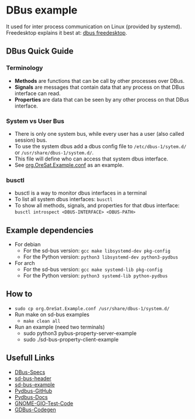 # DBus example
It used for inter process communication on Linux (provided by systemd). 
Freedesktop explains it best at: [dbus freedesktop](https://www.freedesktop.org/wiki/Software/dbus/).

## DBus Quick Guide
### Terminology
- **Methods** are functions that can be call by other processes over DBus.
- **Signals** are messages that contain data that any process on that DBus interface can read.
- **Properties** are data that can be seen by any other process on that DBus interface.

### System vs User Bus
- There is only one system bus, while every user has a user (also called session) bus.
- To use the system dbus add a dbus config file to `/etc/dbus-1/sytem.d/` or `/usr/share/dbus-1/system.d/`.
- This file will define who can access that system dbus interface. 
- See [org.OreSat.Example.conf](org.OreSat.Example.conf) as an example.

### busctl
- busctl is a way to monitor dbus interfaces in a terminal
- To list all system dbus interfaces: `busctl`
- To show all methods, signals, and properties for that dbus interface: `busctl introspect <DBUS-INTERFACE> <DBUS-PATH>`


## Example dependencies
- For debian
    - For the sd-bus version: `gcc make libsystemd-dev pkg-config`
    - For the Python version: `python3 libsystemd-dev python3-pydbus`
- For arch
    - For the sd-bus version: `gcc make systemd-lib pkg-config`
    - For the Python version: `python3 systemd-lib python-pydbus`

## How to
- `sudo cp org.OreSat.Example.conf /usr/share/dbus-1/system.d/`
- Run make on sd-bus examples
    - `make clean all`
- Run an example (need two terminals)
    - sudo python3 pybus-property-server-example
    - sudo ./sd-bus-property-client-example

## Usefull Links
 -  [DBus-Specs](https://dbus.freedesktop.org/doc/dbus-specification.html)
 -  [sd-bus-header](https://github.com/systemd/systemd/blob/master/src/systemd/sd-bus.h)
 -  [sd-bus-example](http://0pointer.net/blog/the-new-sd-bus-api-of-systemd.html)
 -  [Pydbus-GitHub](https://github.com/LEW21/pydbus)
 -  [Pydbus-Docs](https://pydbus.readthedocs.io/en/latest/)
 -  [GNOME-GIO-Test-Code](https://gitlab.gnome.org/GNOME/glib/tree/master/gio/tests)
 -  [GDBus-Codegen](https://developer.gnome.org/gio/stable/gdbus-codegen.html)


